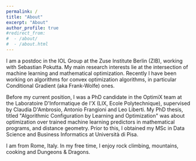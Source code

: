 ```yaml
---
permalink: /
title: "About"
excerpt: "About"
author_profile: true
#redirect_from: 
#  - /about/
#  - /about.html
---
```



I am a postdoc in the IOL Group at the Zuse Institute Berlin (ZIB), working with Sebastian Pokutta. My main research interests lie at the intersection of machine learning and mathematical optimization. Recently I have been working on algorithms for convex optimization algorithms, in particular Conditional Gradient (aka Frank-Wolfe) ones.

Before my current position, I was a PhD candidate in the OptimiX team at the Laboratoire D'Informatique de l'X (LIX, Ecole Polytechnique), supervised by Claudia D'Ambrosio, Antonio Frangioni and Leo Liberti. My PhD thesis, titled \"Algorithmic Configuration by Learning and Optimization\" was about optimization over trained machine learning predictors in mathematical programs, and distance geometry. 
Prior to this, I obtained my MSc in Data Science and Business Informatics at Università di Pisa. 

I am from Rome, Italy. In my free time, I enjoy rock climbing, mountains, cooking and Dungeons & Dragons.
